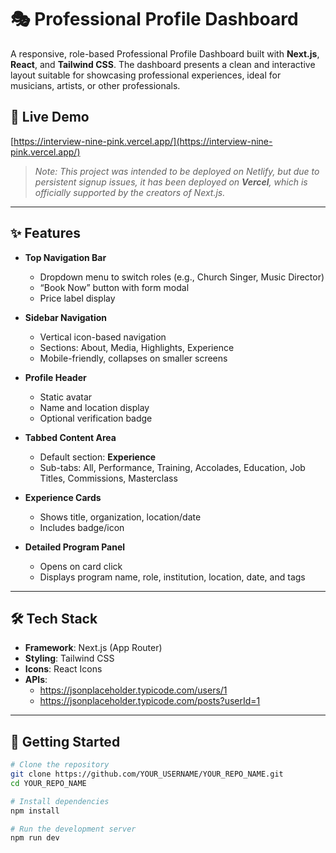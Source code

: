 # 🎭 Professional Profile Dashboard

A responsive, role-based Professional Profile Dashboard built with **Next.js**, **React**, and **Tailwind CSS**. The dashboard presents a clean and interactive layout suitable for showcasing professional experiences, ideal for musicians, artists, or other professionals.

## 🚀 Live Demo

[https://interview-nine-pink.vercel.app/](https://interview-nine-pink.vercel.app/)

> _Note: This project was intended to be deployed on Netlify, but due to persistent signup issues, it has been deployed on **Vercel**, which is officially supported by the creators of Next.js._

---

## ✨ Features

- **Top Navigation Bar**
  - Dropdown menu to switch roles (e.g., Church Singer, Music Director)
  - “Book Now” button with form modal
  - Price label display

- **Sidebar Navigation**
  - Vertical icon-based navigation
  - Sections: About, Media, Highlights, Experience
  - Mobile-friendly, collapses on smaller screens

- **Profile Header**
  - Static avatar
  - Name and location display
  - Optional verification badge

- **Tabbed Content Area**
  - Default section: **Experience**
  - Sub-tabs: All, Performance, Training, Accolades, Education, Job Titles, Commissions, Masterclass

- **Experience Cards**
  - Shows title, organization, location/date
  - Includes badge/icon

- **Detailed Program Panel**
  - Opens on card click
  - Displays program name, role, institution, location, date, and tags

---

## 🛠 Tech Stack

- **Framework**: Next.js (App Router)
- **Styling**: Tailwind CSS
- **Icons**: React Icons
- **APIs**:
  - https://jsonplaceholder.typicode.com/users/1
  - https://jsonplaceholder.typicode.com/posts?userId=1

---

## 🧪 Getting Started

```bash
# Clone the repository
git clone https://github.com/YOUR_USERNAME/YOUR_REPO_NAME.git
cd YOUR_REPO_NAME

# Install dependencies
npm install

# Run the development server
npm run dev
